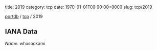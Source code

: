 title: 2019
category: tcp
date: 1970-01-01T00:00:00+0000
slug: tcp/2019

[portdb](/) / [tcp](/category/tcp.html) / 2019


## IANA Data

_Name:_ whosockami

